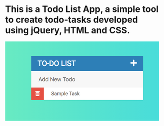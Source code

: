 # This is a Todo List App, a simple tool to create todo-tasks developed using jQuery, HTML and CSS.

![](images/todolist.png)
